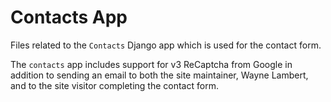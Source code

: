 # Contacts App

Files related to the `Contacts` Django app which is used for the contact form.

The `contacts` app includes support for v3 ReCaptcha from Google in addition to sending an email to both the site maintainer, Wayne Lambert, and to the site visitor completing the contact form.
